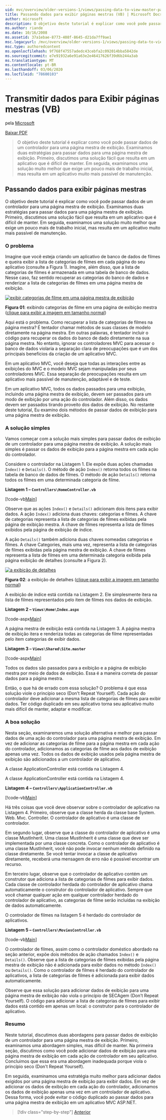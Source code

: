 ```yaml
---
uid: mvc/overview/older-versions-1/views/passing-data-to-view-master-pages-vb
title: Passando dados para exibir páginas mestras (VB) | Microsoft Docs
author: microsoft
description: O objetivo deste tutorial é explicar como você pode passar dados de um controlador para uma página mestra de exibição. Examinamos duas estratégias para passar dados para uma exibição m...
ms.author: riande
ms.date: 10/16/2008
ms.assetid: 37a1ebae-8773-408f-8645-d21da7ff9ae1
msc.legacyurl: /mvc/overview/older-versions-1/views/passing-data-to-view-master-pages-vb
msc.type: authoredcontent
ms.openlocfilehash: 9f768f47557adedc43cebfa2c092014bba5842de
ms.sourcegitcommit: e7e91932a6e91a63e2e46417626f39d6b244a3ab
ms.translationtype: MT
ms.contentlocale: pt-BR
ms.lasthandoff: 03/06/2020
ms.locfileid: "78600103"
---
```

# <a name="passing-data-to-view-master-pages-vb"></a>Transmitir dados para Exibir páginas mestras (VB)

pela [Microsoft](https://github.com/microsoft)

[Baixar PDF](https://download.microsoft.com/download/e/f/3/ef3f2ff6-7424-48f7-bdaa-180ef64c3490/ASPNET_MVC_Tutorial_13_VB.pdf)

> O objetivo deste tutorial é explicar como você pode passar dados de um controlador para uma página mestra de exibição. Examinamos duas estratégias para passar dados para uma página mestra de exibição. Primeiro, discutimos uma solução fácil que resulta em um aplicativo que é difícil de manter. Em seguida, examinamos uma solução muito melhor que exige um pouco mais de trabalho inicial, mas resulta em um aplicativo muito mais passível de manutenção.

## <a name="passing-data-to-view-master-pages"></a>Passando dados para exibir páginas mestras

O objetivo deste tutorial é explicar como você pode passar dados de um controlador para uma página mestra de exibição. Examinamos duas estratégias para passar dados para uma página mestra de exibição. Primeiro, discutimos uma solução fácil que resulta em um aplicativo que é difícil de manter. Em seguida, examinamos uma solução muito melhor que exige um pouco mais de trabalho inicial, mas resulta em um aplicativo muito mais passível de manutenção.

### <a name="the-problem"></a>O problema

Imagine que você esteja criando um aplicativo de banco de dados de filmes e queira exibir a lista de categorias de filmes em cada página do seu aplicativo (consulte a Figura 1). Imagine, além disso, que a lista de categorias de filmes é armazenada em uma tabela de banco de dados. Nesse caso, faz sentido recuperar as categorias do banco de dados e renderizar a lista de categorias de filmes em uma página mestra de exibição.

[![exibir categorias de filme em uma página mestra de exibição](passing-data-to-view-master-pages-vb/_static/image2.png)](passing-data-to-view-master-pages-vb/_static/image1.png)

**Figura 01**: exibindo categorias de filme em uma página de exibição mestra ([clique para exibir a imagem em tamanho normal](passing-data-to-view-master-pages-vb/_static/image3.png))

Aqui está o problema. Como recuperar a lista de categorias de filmes na página mestra? É tentador chamar métodos de suas classes de modelo diretamente na página mestra. Em outras palavras, é tentador incluir o código para recuperar os dados do banco de dado diretamente na sua página mestra. No entanto, ignorar os controladores MVC para acessar o banco de dados violaria a separação clara de preocupações que é um dos principais benefícios da criação de um aplicativo MVC.

Em um aplicativo MVC, você deseja que todas as interações entre as exibições do MVC e o modelo MVC sejam manipuladas por seus controladores MVC. Essa separação de preocupações resulta em um aplicativo mais passível de manutenção, adaptável e de teste.

Em um aplicativo MVC, todos os dados passados para uma exibição, incluindo uma página mestra de exibição, devem ser passados para um modo de exibição por uma ação do controlador. Além disso, os dados devem ser passados tirando proveito dos dados de exibição. No restante deste tutorial, Eu examino dois métodos de passar dados de exibição para uma página mestra de exibição.

### <a name="the-simple-solution"></a>A solução simples

Vamos começar com a solução mais simples para passar dados de exibição de um controlador para uma página mestra de exibição. A solução mais simples é passar os dados de exibição para a página mestra em cada ação do controlador.

Considere o controlador na Listagem 1. Ele expõe duas ações chamadas `Index()` e `Details()`. O método de ação `Index()` retorna todos os filmes na tabela de banco de dados de filmes. O método de ação `Details()` retorna todos os filmes em uma determinada categoria de filme.

**Listagem 1 – `Controllers\HomeController.vb`**

[!code-vb[Main](passing-data-to-view-master-pages-vb/samples/sample1.vb)]

Observe que as ações `Index()` e `Details()` adicionam dois itens para exibir dados. A ação `Index()` adiciona duas chaves: categorias e filmes. A chave de categorias representa a lista de categorias de filmes exibidas pela página de exibição mestra. A chave de filmes representa a lista de filmes exibidos pela página de exibição de índice.

A ação `Details()` também adiciona duas chaves nomeadas categorias e filmes. A chave Categories, mais uma vez, representa a lista de categorias de filmes exibidas pela página mestra de exibição. A chave de filmes representa a lista de filmes em uma determinada categoria exibida pela página exibição de detalhes (consulte a Figura 2).

[![a exibição de detalhes](passing-data-to-view-master-pages-vb/_static/image5.png)](passing-data-to-view-master-pages-vb/_static/image4.png)

**Figura 02**: a exibição de detalhes ([clique para exibir a imagem em tamanho normal](passing-data-to-view-master-pages-vb/_static/image6.png))

A exibição de índice está contida na Listagem 2. Ele simplesmente itera na lista de filmes representados pelo item de filmes nos dados de exibição.

**Listagem 2 – `Views\Home\Index.aspx`**

[!code-aspx[Main](passing-data-to-view-master-pages-vb/samples/sample2.aspx)]

A página mestra de exibição está contida na Listagem 3. A página mestra de exibição itera e renderiza todas as categorias de filme representadas pelo item categorias de exibir dados.

**Listagem 3 – `Views\Shared\Site.master`**

[!code-aspx[Main](passing-data-to-view-master-pages-vb/samples/sample3.aspx)]

Todos os dados são passados para a exibição e a página de exibição mestra por meio de dados de exibição. Essa é a maneira correta de passar dados para a página mestra.

Então, o que há de errado com essa solução? O problema é que essa solução viole o princípio seco (Don't Repeat Yourself). Cada ação do controlador deve adicionar a mesma lista de categorias de filmes para exibir dados. Ter código duplicado em seu aplicativo torna seu aplicativo muito mais difícil de manter, adaptar e modificar.

### <a name="the-good-solution"></a>A boa solução

Nesta seção, examinaremos uma solução alternativa e melhor para passar dados de uma ação do controlador para uma página mestra de exibição. Em vez de adicionar as categorias de filme para a página mestra em cada ação do controlador, adicionamos as categorias de filme aos dados de exibição apenas uma vez. Todos os dados de exibição usados pela página mestra de exibição são adicionados a um controlador de aplicativo.

A classe ApplicationController está contida na Listagem 4.

A classe ApplicationController está contida na Listagem 4.

**Listagem 4 – `Controllers\ApplicationController.vb`**

[!code-vb[Main](passing-data-to-view-master-pages-vb/samples/sample4.vb)]

Há três coisas que você deve observar sobre o controlador de aplicativo na Listagem 4. Primeiro, observe que a classe herda da classe base System. Web. Mvc. Controller. O controlador de aplicativo é uma classe de controlador.

Em segundo lugar, observe que a classe do controlador de aplicativo é uma classe MustInherit. Uma classe MustInherit é uma classe que deve ser implementada por uma classe concreta. Como o controlador de aplicativo é uma classe MustInherit, você não pode invocar nenhum método definido na classe diretamente. Se você tentar invocar a classe de aplicativo diretamente, receberá uma mensagem de erro não é possível encontrar um recurso.

Em terceiro lugar, observe que o controlador de aplicativo contém um construtor que adiciona a lista de categorias de filmes para exibir dados. Cada classe de controlador herdada do controlador de aplicativo chama automaticamente o construtor do controlador de aplicativo. Sempre que você chamar qualquer ação em qualquer controlador herdado do controlador de aplicativo, as categorias de filme serão incluídas na exibição de dados automaticamente.

O controlador de filmes na listagem 5 é herdado do controlador de aplicativos.

**Listagem 5 – `Controllers\MoviesController.vb`**

[!code-vb[Main](passing-data-to-view-master-pages-vb/samples/sample5.vb)]

O controlador de filmes, assim como o controlador doméstico abordado na seção anterior, expõe dois métodos de ação chamados `Index()` e `Details()`. Observe que a lista de categorias de filmes exibidas pela página mestra de exibição não é adicionada para exibir dados no método `Index()` ou `Details()`. Como o controlador de filmes é herdado do controlador de aplicativos, a lista de categorias de filmes é adicionada para exibir dados automaticamente.

Observe que essa solução para adicionar dados de exibição para uma página mestra de exibição não viola o princípio de SECAgem (Don't Repeat Yourself). O código para adicionar a lista de categorias de filmes para exibir dados está contido em apenas um local: o construtor para o controlador de aplicativo.

### <a name="summary"></a>Resumo

Neste tutorial, discutimos duas abordagens para passar dados de exibição de um controlador para uma página mestra de exibição. Primeiro, examinamos uma abordagem simples, mas difícil de manter. Na primeira seção, discutimos como você pode adicionar dados de exibição para uma página mestra de exibição em cada ação de controlador em seu aplicativo. Concluimos que essa era uma abordagem inadequada porque viola o princípio seco (Don't Repeat Yourself).

Em seguida, examinamos uma estratégia muito melhor para adicionar dados exigidos por uma página mestra de exibição para exibir dados. Em vez de adicionar os dados de exibição em cada ação do controlador, adicionamos os dados de exibição apenas uma vez em um controlador de aplicativo. Dessa forma, você pode evitar o código duplicado ao passar dados para uma página mestra de exibição em um aplicativo MVC ASP.NET.

> [!div class="step-by-step"]
> [Anterior](creating-page-layouts-with-view-master-pages-vb.md)
